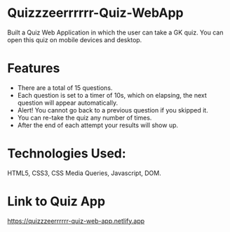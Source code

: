 # Quizzzeerrrrrr-Quiz-WebApp
Built a Quiz Web Application in which the user can take a GK quiz. You can open this quiz on mobile devices and desktop.

# Features
* There are a total of 15 questions.
* Each question is set to a timer of 10s, which on elapsing, the next question will appear automatically.
* Alert! You cannot go back to a previous question if you skipped it.
* You can re-take the quiz any number of times.
* After the end of each attempt your results will show up.

# Technologies Used:
HTML5, CSS3, CSS Media Queries, Javascript, DOM.

# Link to Quiz App
https://quizzzeerrrrrr-quiz-web-app.netlify.app
